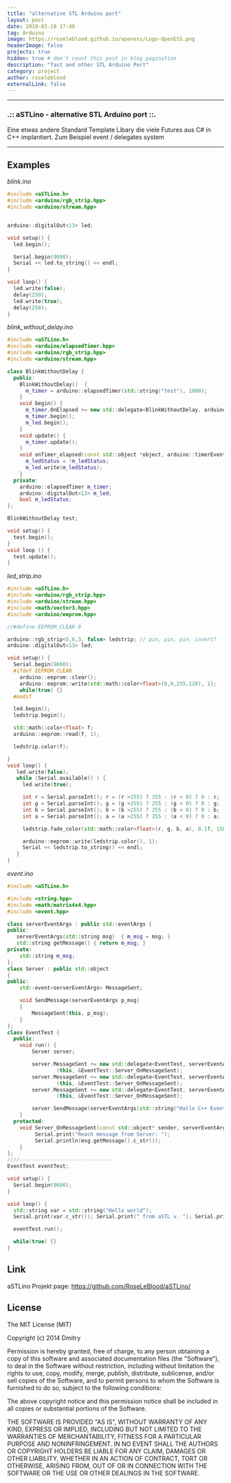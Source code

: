 ```yaml
---
title: "alternative STL Arduino port"
layout: post
date: 2019-03-10 17:49
tag: Arduino
image: https://roseleblood.github.io/openess/Logo-OpenESS.png
headerImage: false
projects: true
hidden: true # don't count this post in blog pagination
description: "fast and other STL Arduino Port"
category: project
author: roseleblood
externalLink: false
---
```


---
### .:: aSTLino - alternative STL Arduino port ::.
Eine etwas andere Standard Template Libary die viele Futures aus C# in C++ implantiert. Zum Beispiel event / delegates system

----

## Examples

_blink.ino_

```cpp
#include <aSTLino.h>
#include <arduino/rgb_strip.hpp>
#include <arduino/stream.hpp>


arduino::digitalOut<13> led;

void setup() {
  led.begin();

  Serial.begin(9600);
  Serial << led.to_string() << endl;
}

void loop() {
  led.write(false);
  delay(250);
  led.write(true);
  delay(250);
}
```
_blink_without_delay.ino_

```cpp
#include <aSTLino.h>
#include <arduino/elapsedTimer.hpp>
#include <arduino/rgb_strip.hpp>
#include <arduino/stream.hpp>

class BlinkWithoutDelay {
  public:
    BlinkWithoutDelay()  {
      m_timer = arduino::elapsedTimer(std::string("test"), 1000);
    }
    void begin() {
      m_timer.OnElapsed += new std::delegate<BlinkWithoutDelay, arduino::timerEventArgs>(this,    &BlinkWithoutDelay::onTimer_elapsed);
      m_timer.begin();
      m_led.begin();
    }
    void update() {
      m_timer.update();
    }
    void onTimer_elapsed(const std::object *object, arduino::timerEventArgs args) {
      m_ledStatus = !m_ledStatus;
      m_led.write(m_ledStatus);
    }
  private:
    arduino::elapsedTimer m_timer;
    arduino::digitalOut<13> m_led;
    bool m_ledStatus;
};

BlinkWithoutDelay test;

void setup() {
  test.begin();
}
void loop () {
  test.update();
}

```
_led_strip.ino_

```cpp
#include <aSTLino.h>
#include <arduino/rgb_strip.hpp>
#include <arduino/stream.hpp>
#include <math/vector3.hpp>
#include <arduino/eeprom.hpp>

//#define EEPROM_CLEAR 0

arduino::rgb_strip<5,6,3, false> ledstrip; // pin, pin, pin, invert?
arduino::digitalOut<13> led;

void setup() {
  Serial.begin(9600);
  #ifdef EEPROM_CLEAR
    arduino::eeprom::clear();
    arduino::eeprom::write(std::math::color<float>(0,0,255,128), 1);
    while(true) {}
  #endif

  led.begin();
  ledstrip.begin();

  std::math::color<float> f;
  arduino::eeprom::read(f, 1);

  ledstrip.color(f);

}
void loop() {
   led.write(false);
   while (Serial.available() ) {
     led.write(true);

     int r = Serial.parseInt(); r = (r >255) ? 255 : (r < 0) ? 0 : r;
     int g = Serial.parseInt(); g = (g >255) ? 255 : (g < 0) ? 0 : g;
     int b = Serial.parseInt(); b = (b >255) ? 255 : (b < 0) ? 0 : b;
     int a = Serial.parseInt(); a = (a >255) ? 255 : (a < 0) ? 0 : a;

     ledstrip.fade_color(std::math::color<float>(r, g, b, a), 0.1f, 150);

     arduino::eeprom::write(ledstrip.color(), 1);
     Serial << ledstrip.to_string() << endl;
   }
}
```

_event.ino_
```cpp
#include <aSTLino.h>

#include <string.hpp>
#include <math/matrix4x4.hpp>
#include <event.hpp>

class serverEventArgs : public std::eventArgs {
public:
   serverEventArgs(std::string msg)  { m_msg = msg; }
   std::string getMessage() { return m_msg; }
private:
    std::string m_msg;
};
class Server : public std::object
{
public:
    std::event<serverEventArgs> MessageSent;

    void SendMessage(serverEventArgs p_msg)
    {
        MessageSent(this, p_msg);
    }
};
class EventTest {
  public:
    void run() {
        Server server;

        server.MessageSent += new std::delegate<EventTest, serverEventArgs>
                (this, &EventTest::Server_OnMessageSent);
        server.MessageSent += new std::delegate<EventTest, serverEventArgs>
                (this, &EventTest::Server_OnMessageSent);
        server.MessageSent += new std::delegate<EventTest, serverEventArgs>
                (this, &EventTest::Server_OnMessageSent);

        server.SendMessage(serverEventArgs(std::string("Hallo C++ EventSystem")));
    }
  protected:
    void Server_OnMessageSent(const std::object* sender, serverEventArgs msg) {
         Serial.print("Reach message from Server: ");
         Serial.println(msg.getMessage().c_str());
    }
};
////------------------------------
EventTest eventTest;

void setup() {
  Serial.begin(9600);
}

void loop() {
  std::string var = std::string("Hello world");
  Serial.print(var.c_str()); Serial.print(" from aSTL v. "); Serial.println(std::asstlVersion().c_str() );

  eventTest.run();

  while(true) {}
}
```

## Link
aSTLino Projekt page: https://github.com/RoseLeBlood/aSTLino/

## License
The MIT License (MIT)

Copyright (c) 2014 Dmitry

Permission is hereby granted, free of charge, to any person obtaining a copy of this software and associated documentation files (the "Software"), to deal in the Software without restriction, including without limitation the rights to use, copy, modify, merge, publish, distribute, sublicense, and/or sell copies of the Software, and to permit persons to whom the Software is furnished to do so, subject to the following conditions:

The above copyright notice and this permission notice shall be included in all copies or substantial portions of the Software.

THE SOFTWARE IS PROVIDED "AS IS", WITHOUT WARRANTY OF ANY KIND, EXPRESS OR IMPLIED, INCLUDING BUT NOT LIMITED TO THE WARRANTIES OF MERCHANTABILITY, FITNESS FOR A PARTICULAR PURPOSE AND NONINFRINGEMENT. IN NO EVENT SHALL THE AUTHORS OR COPYRIGHT HOLDERS BE LIABLE FOR ANY CLAIM, DAMAGES OR OTHER LIABILITY, WHETHER IN AN ACTION OF CONTRACT, TORT OR OTHERWISE, ARISING FROM, OUT OF OR IN CONNECTION WITH THE SOFTWARE OR THE USE OR OTHER DEALINGS IN THE SOFTWARE.
